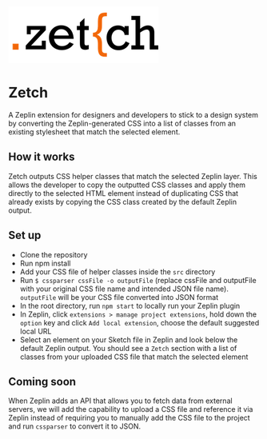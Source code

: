 <img src="./src/logo.png" alt="Zetch logo">

# Zetch

A Zeplin extension for designers and developers to stick to a design system by converting the Zeplin-generated CSS into a list of classes from an existing stylesheet that match the selected element.

## How it works

Zetch outputs CSS helper classes that match the selected Zeplin layer. This allows the developer to copy the outputted CSS classes and apply them directly to the selected HTML element instead of duplicating CSS that already exists by copying the CSS class created by the default Zeplin output.

## Set up

* Clone the repository
* Run npm install
* Add your CSS file of helper classes inside the `src` directory
* Run `$ cssparser cssFile -o outputFile` (replace cssFile and outputFile with your original CSS file name and intended JSON file name). `outputFile` will be your CSS file converted into JSON format
* In the root directory, run `npm start` to locally run your Zeplin plugin
* In Zeplin, click `extensions > manage project extensions`, hold down the `option` key and click `Add local extension`, choose the default suggested local URL
* Select an element on your Sketch file in Zeplin and look below the default Zeplin output. You should see a `Zetch` section with a list of classes from your uploaded CSS file that match the selected element

## Coming soon

When Zeplin adds an API that allows you to fetch data from external servers, we will add the capability to upload a CSS file and reference it via Zeplin instead of requiring you to manually add the CSS file to the project and run `cssparser` to convert it to JSON.
